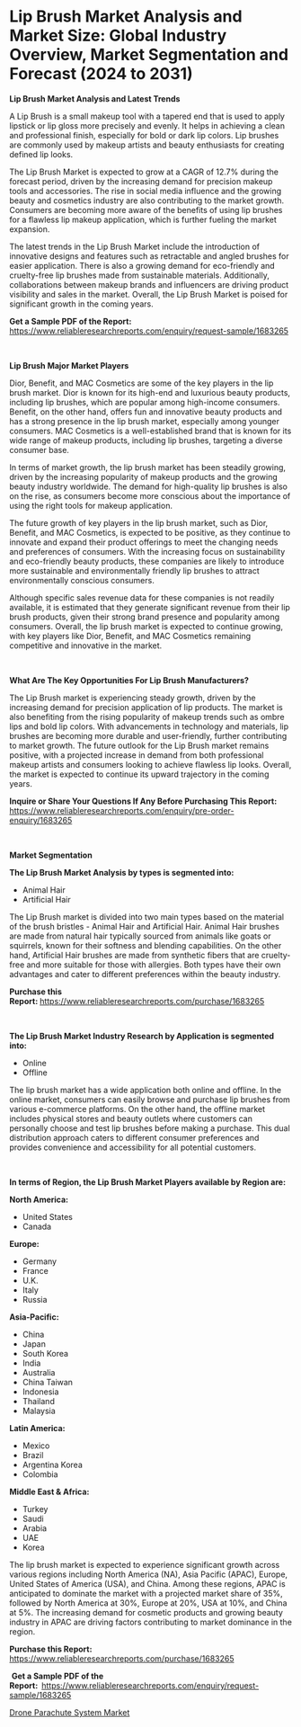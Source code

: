 <p><h1>Lip Brush Market Analysis and Market Size: Global Industry Overview, Market Segmentation and Forecast (2024 to 2031)</h1></p><p><strong>Lip Brush Market Analysis and Latest Trends</strong></p>
<p><p>A Lip Brush is a small makeup tool with a tapered end that is used to apply lipstick or lip gloss more precisely and evenly. It helps in achieving a clean and professional finish, especially for bold or dark lip colors. Lip brushes are commonly used by makeup artists and beauty enthusiasts for creating defined lip looks.</p><p>The Lip Brush Market is expected to grow at a CAGR of 12.7% during the forecast period, driven by the increasing demand for precision makeup tools and accessories. The rise in social media influence and the growing beauty and cosmetics industry are also contributing to the market growth. Consumers are becoming more aware of the benefits of using lip brushes for a flawless lip makeup application, which is further fueling the market expansion.</p><p>The latest trends in the Lip Brush Market include the introduction of innovative designs and features such as retractable and angled brushes for easier application. There is also a growing demand for eco-friendly and cruelty-free lip brushes made from sustainable materials. Additionally, collaborations between makeup brands and influencers are driving product visibility and sales in the market. Overall, the Lip Brush Market is poised for significant growth in the coming years.</p></p>
<p><strong>Get a Sample PDF of the Report:&nbsp;</strong> <a href="https://www.reliableresearchreports.com/enquiry/request-sample/1683265">https://www.reliableresearchreports.com/enquiry/request-sample/1683265</a></p>
<p>&nbsp;</p>
<p><strong>Lip Brush Major Market Players</strong></p>
<p><p>Dior, Benefit, and MAC Cosmetics are some of the key players in the lip brush market. Dior is known for its high-end and luxurious beauty products, including lip brushes, which are popular among high-income consumers. Benefit, on the other hand, offers fun and innovative beauty products and has a strong presence in the lip brush market, especially among younger consumers. MAC Cosmetics is a well-established brand that is known for its wide range of makeup products, including lip brushes, targeting a diverse consumer base.</p><p>In terms of market growth, the lip brush market has been steadily growing, driven by the increasing popularity of makeup products and the growing beauty industry worldwide. The demand for high-quality lip brushes is also on the rise, as consumers become more conscious about the importance of using the right tools for makeup application.</p><p>The future growth of key players in the lip brush market, such as Dior, Benefit, and MAC Cosmetics, is expected to be positive, as they continue to innovate and expand their product offerings to meet the changing needs and preferences of consumers. With the increasing focus on sustainability and eco-friendly beauty products, these companies are likely to introduce more sustainable and environmentally friendly lip brushes to attract environmentally conscious consumers.</p><p>Although specific sales revenue data for these companies is not readily available, it is estimated that they generate significant revenue from their lip brush products, given their strong brand presence and popularity among consumers. Overall, the lip brush market is expected to continue growing, with key players like Dior, Benefit, and MAC Cosmetics remaining competitive and innovative in the market.</p></p>
<p>&nbsp;</p>
<p><strong>What Are The Key Opportunities For Lip Brush Manufacturers?</strong></p>
<p><p>The Lip Brush market is experiencing steady growth, driven by the increasing demand for precision application of lip products. The market is also benefiting from the rising popularity of makeup trends such as ombre lips and bold lip colors. With advancements in technology and materials, lip brushes are becoming more durable and user-friendly, further contributing to market growth. The future outlook for the Lip Brush market remains positive, with a projected increase in demand from both professional makeup artists and consumers looking to achieve flawless lip looks. Overall, the market is expected to continue its upward trajectory in the coming years.</p></p>
<p><strong>Inquire or Share Your Questions If Any Before Purchasing This Report:</strong> <a href="https://www.reliableresearchreports.com/enquiry/pre-order-enquiry/1683265">https://www.reliableresearchreports.com/enquiry/pre-order-enquiry/1683265</a></p>
<p>&nbsp;</p>
<p><strong>Market Segmentation</strong></p>
<p><strong>The Lip Brush Market Analysis by types is segmented into:</strong></p>
<p><ul><li>Animal Hair</li><li>Artificial Hair</li></ul></p>
<p><p>The Lip Brush market is divided into two main types based on the material of the brush bristles - Animal Hair and Artificial Hair. Animal Hair brushes are made from natural hair typically sourced from animals like goats or squirrels, known for their softness and blending capabilities. On the other hand, Artificial Hair brushes are made from synthetic fibers that are cruelty-free and more suitable for those with allergies. Both types have their own advantages and cater to different preferences within the beauty industry.</p></p>
<p><strong>Purchase this Report:&nbsp;</strong><a href="https://www.reliableresearchreports.com/purchase/1683265">https://www.reliableresearchreports.com/purchase/1683265</a></p>
<p>&nbsp;</p>
<p><strong>The Lip Brush Market Industry Research by Application is segmented into:</strong></p>
<p><ul><li>Online</li><li>Offline</li></ul></p>
<p><p>The lip brush market has a wide application both online and offline. In the online market, consumers can easily browse and purchase lip brushes from various e-commerce platforms. On the other hand, the offline market includes physical stores and beauty outlets where customers can personally choose and test lip brushes before making a purchase. This dual distribution approach caters to different consumer preferences and provides convenience and accessibility for all potential customers.</p></p>
<p>&nbsp;</p>
<p><strong>In terms of Region, the Lip Brush Market Players available by Region are:</strong></p>
<p>
    <p> <strong> North America: </strong>
        <ul>
            <li>United States</li>
            <li>Canada</li>
        </ul>
        </p> 
    <p> <strong> Europe: </strong>
        <ul>
            <li>Germany</li>
            <li>France</li>
            <li>U.K.</li>
            <li>Italy</li>
            <li>Russia</li>
        </ul>
        </p> 
    <p> <strong> Asia-Pacific: </strong>
        <ul>
            <li>China</li>
            <li>Japan</li>
            <li>South Korea</li>
            <li>India</li>
            <li>Australia</li>
            <li>China Taiwan</li>
            <li>Indonesia</li>
            <li>Thailand</li>
            <li>Malaysia</li>
        </ul>
        </p> 
    <p> <strong> Latin America: </strong>
        <ul>
            <li>Mexico</li>
            <li>Brazil</li>
            <li>Argentina Korea</li>
            <li>Colombia</li>
        </ul>
        </p> 
    <p> <strong> Middle East & Africa: </strong>
        <ul>
            <li>Turkey</li>
            <li>Saudi</li>
            <li>Arabia</li>
            <li>UAE</li>
            <li>Korea</li>
        </ul>
    </p>
    </p>
<p><p>The lip brush market is expected to experience significant growth across various regions including North America (NA), Asia Pacific (APAC), Europe, United States of America (USA), and China. Among these regions, APAC is anticipated to dominate the market with a projected market share of 35%, followed by North America at 30%, Europe at 20%, USA at 10%, and China at 5%. The increasing demand for cosmetic products and growing beauty industry in APAC are driving factors contributing to market dominance in the region.</p></p>
<p><strong>Purchase this Report: </strong><a href="https://www.reliableresearchreports.com/purchase/1683265">https://www.reliableresearchreports.com/purchase/1683265</a></p>
<p>&nbsp;<strong>Get a Sample PDF of the Report:&nbsp;&nbsp;</strong><a href="https://www.reliableresearchreports.com/enquiry/request-sample/1683265">https://www.reliableresearchreports.com/enquiry/request-sample/1683265</a></p>
<p><strong></strong></p>
<p><p><a href="https://noble-drawer-34c.notion.site/Drone-Parachute-System-Market-Research-Report-Forecasted-for-Period-from-2024-2031-by-Market-Type-8ef72af47bd14c30b6b5968cde8b1c7a">Drone Parachute System Market</a></p></p>